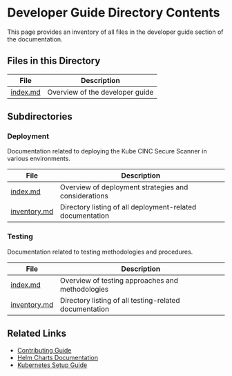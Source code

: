 # Developer Guide Directory Contents

This page provides an inventory of all files in the developer guide section of the documentation.

## Files in this Directory

| File | Description |
| ---- | ----------- |
| [index.md](index.md) | Overview of the developer guide |

## Subdirectories

### Deployment

Documentation related to deploying the Kube CINC Secure Scanner in various environments.

| File | Description |
| ---- | ----------- |
| [index.md](deployment/index.md) | Overview of deployment strategies and considerations |
| [inventory.md](deployment/inventory.md) | Directory listing of all deployment-related documentation |

### Testing

Documentation related to testing methodologies and procedures.

| File | Description |
| ---- | ----------- |
| [index.md](testing/index.md) | Overview of testing approaches and methodologies |
| [inventory.md](testing/inventory.md) | Directory listing of all testing-related documentation |

## Related Links

- [Contributing Guide](../contributing/index.md)
- [Helm Charts Documentation](../helm-charts/index.md)
- [Kubernetes Setup Guide](../kubernetes-setup/index.md)
